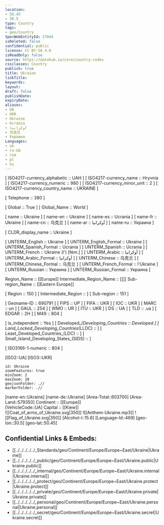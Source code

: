 ```yaml
---
location:
- 50.45
- 30.5
type: Country
tags:
- geo/Country
SpocWebEntityId: 27044
isDeleted: false
confidential: public
license: CC BY-SA 4.0
isReadOnly: false
source: https://datahub.io/core/country-codes
cssclasses: Country
publish: true
title: Ukraine
linkTitle: 
keywords: 
layout: 
draft: false
publishDate: 
expiryDate: 
aliases:
- UA
- UKR
- Ukraine
- Ucrania
- أوكرانيا
- 乌克兰
- Украина
Languages:
- uk
- ru-UA
- rom
- pl
- hu
---
```



[	ISO4217-currency_alphabetic	 :: UAH ] 
[	ISO4217-currency_name	 :: Hryvnia ] 
[	ISO4217-currency_numeric	 :: 980 ] 
[	ISO4217-currency_minor_unit	 :: 2 ] 
[	ISO4217-currency_country_name	 :: UKRAINE ] 

[	Telephone	 :: 380 ] 

[	Global	 :: True ] 
[	Global_Name	 :: World ] 

[	name	 :: Ukraine ] 
[	name-en	 :: Ukraine ] 
[	name-es	 :: Ucrania ] 
[	name-fr	 :: Ukraine ] 
[	name-cn	 :: 乌克兰 ] 
[	name-ar	 :: أوكرانيا ] 
[	name-ru	 :: Украина ] 

[	CLDR_display_name	 :: Ukraine ] 

[	UNTERM_English	 :: Ukraine ] 
[	UNTERM_English_Formal	 :: Ukraine ] 
[	UNTERM_Spanish_Formal	 :: Ucrania ] 
[	UNTERM_Spanish	 :: Ucrania ] 
[	UNTERM_French	 :: Ukraine (l') [fém.] ] 
[	UNTERM_Arabic	 :: أوكرانيا ] 
[	UNTERM_Arabic_Formal	 :: أوكرانيا ] 
[	UNTERM_Chinese	 :: 乌克兰 ] 
[	UNTERM_Chinese_Formal	 :: 乌克兰 ] 
[	UNTERM_French_Formal	 :: l'Ukraine ] 
[	UNTERM_Russian	 :: Украина ] 
[	UNTERM_Russian_Formal	 :: Украина ] 

Region_Name ::  [[Europe]] 
Intermediate_Region_Name ::  [[]] 
Sub-region_Name ::  [[Eastern Europe]] 

[	Region	 :: 150 ] 
[	Intermediate_Region	 ::  ] 
[	Sub-region	 :: 151 ] 

[	Geoname-ID	 :: 690791 ] 
[	FIPS	 :: UP ] 
[	FIFA	 :: UKR ] 
[	IOC	 :: UKR ] 
[	MARC	 :: un ] 
[	GAUL	 :: 254 ] 
[	WMO	 :: UR ] 
[	ITU	 :: UKR ] 
[	DS	 :: UA ] 
[	TLD	 :: .ua ] 
[	EDGAR	 :: 2H ] 
[	M49	 :: 804 ] 

[	is_independent	 :: Yes ] 
[	Developed_/_Developing_Countries	 :: Developed ] 
[	Land_Locked_Developing_Countries_(LLDC)	 ::  ] 
[	Least_Developed_Countries_(LDC)	 ::  ] 
[	Small_Island_Developing_States_(SIDS)	 ::  ] 

[	ISO3166-1-numeric	 :: 804 ] 



[ISO2::UA] 
[ISO3::UKR] 
```leaflet
id: Ukraine
zoomFeatures: true 
minZoom: 2 
maxZoom: 18
geojsonFolder: .//
markerFolder: .//
```

[name-en::Ukraine] 
[name-de::Ukraine] 
[Area-Total::603700] 
[Area-Land::579350] 
Continent :: [[Europe]]  
[VehicleCode::UA] 
Capital :: [[Kiew]]  
![[Coat_of_arms_of_Ukraine.svg|350]] 
![[Anthem-Ukraine.mp3]] 
![[Flag_of_Ukraine.svg|350]] 
[Alcohol-l::15.6] 
[Language-Id::469] 
[geo-lon::30.5] 
[geo-lat::50.45] 



## Confidential Links & Embeds: 
- [[../../../../../_Standards/geo/Continent/Europe/Europe~East/Ukraine|Ukraine]] 
- [[../../../../../_public/geo/Continent/Europe/Europe~East/Ukraine.public|Ukraine.public]] 
- [[../../../../../_internal/geo/Continent/Europe/Europe~East/Ukraine.internal|Ukraine.internal]] 
- [[../../../../../_protect/geo/Continent/Europe/Europe~East/Ukraine.protect|Ukraine.protect]] 
- [[../../../../../_private/geo/Continent/Europe/Europe~East/Ukraine.private|Ukraine.private]] 
- [[../../../../../_personal/geo/Continent/Europe/Europe~East/Ukraine.personal|Ukraine.personal]] 
- [[../../../../../_secret/geo/Continent/Europe/Europe~East/Ukraine.secret|Ukraine.secret]] 
